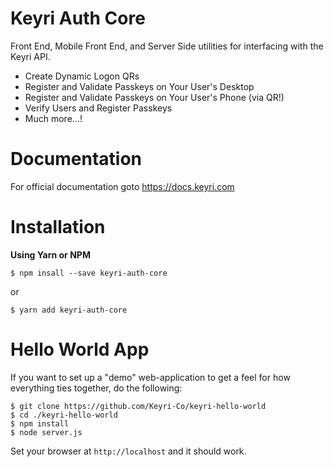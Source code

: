 # Keyri Auth Core

Front End, Mobile Front End, and Server Side utilities for interfacing with the Keyri API.

* Create Dynamic Logon QRs
* Register and Validate Passkeys on Your User's Desktop
* Register and Validate Passkeys on Your User's Phone (via QR!) 
* Verify Users and Register Passkeys
* Much more...! 

# Documentation

For official documentation goto https://docs.keyri.com

# Installation

__Using Yarn or NPM__

`$ npm insall --save keyri-auth-core`

or

`$ yarn add keyri-auth-core`

# Hello World App

If you want to set up a "demo" web-application to get a feel for how everything ties together, do the following:

```
$ git clone https://github.com/Keyri-Co/keyri-hello-world
$ cd ./keyri-hello-world
$ npm install
$ node server.js
```

Set your browser at `http://localhost` and it should work.

